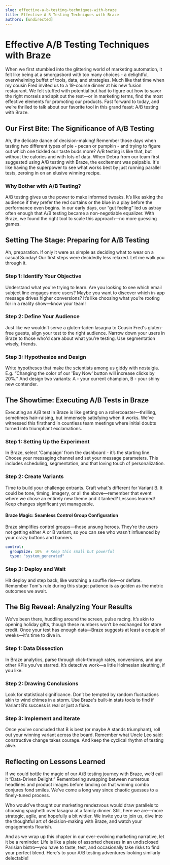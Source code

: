 ```yaml
---
slug: effective-a-b-testing-techniques-with-braze
title: Effective A B Testing Techniques with Braze
authors: [undirected]
---
```



# Effective A/B Testing Techniques with Braze

When we first stumbled into the glittering world of marketing automation, it felt like being at a smorgasbord with too many choices - a delightful, overwhelming buffet of tools, data, and strategies. Much like that time when my cousin Fred invited us to a 19-course dinner at his new fusion restaurant. We felt stuffed with potential but had to figure out how to savor the right morsels and spit out the rest—or in marketing terms, find the most effective elements for promoting our products. Fast forward to today, and we’re thrilled to talk about our favorite tool in this grand feast: A/B testing with Braze.

## Our First Bite: The Significance of A/B Testing

Ah, the delicate dance of decision-making! Remember those days when tasting two different types of pie - pecan or pumpkin - and trying to figure out which one tickled our taste buds more? A/B testing is like that, but without the calories and with lots of data. When Debra from our team first suggested using A/B testing with Braze, the excitement was palpable. It's like having the superpower to see what works best by just running parallel tests, zeroing in on an elusive winning recipe.

### Why Bother with A/B Testing?

A/B testing gives us the power to make informed tweaks. It’s like asking the audience if they prefer the red curtains or the blue in a play before the performance even begins. In our early days, our “gut feeling” led us astray often enough that A/B testing became a non-negotiable equalizer. With Braze, we found the right tool to scale this approach—no more guessing games.

## Setting The Stage: Preparing for A/B Testing

Ah, preparation. If only it were as simple as deciding what to wear on a casual Sunday! Our first steps were decidedly less relaxed. Let me walk you through it.

### Step 1: Identify Your Objective

Understand what you're trying to learn. Are you looking to see which email subject line engages more users? Maybe you want to discover which in-app message drives higher conversions? It’s like choosing what you’re rooting for in a reality show—know your team!

### Step 2: Define Your Audience

Just like we wouldn’t serve a gluten-laden lasagna to Cousin Fred's gluten-free guests, align your test to the right audience. Narrow down your users in Braze to those who'd care about what you’re testing. Use segmentation wisely, friends.

### Step 3: Hypothesize and Design

Write hypotheses that make the scientists among us giddy with nostalgia. E.g. “Changing the color of our 'Buy Now' button will increase clicks by 20%.” And design two variants: A - your current champion, B - your shiny new contender.

## The Showtime: Executing A/B Tests in Braze

Executing an A/B test in Braze is like getting on a rollercoaster—thrilling, sometimes hair-raising, but immensely satisfying when it works. We’ve witnessed this firsthand in countless team meetings where initial doubts turned into triumphant exclamations.

### Step 1: Setting Up the Experiment

In Braze, select 'Campaign' from the dashboard - it’s the starting line. Choose your messaging channel and set your message parameters. This includes scheduling, segmentation, and that loving touch of personalization.

### Step 2: Create Variants

Time to build your challenge entrants. Craft what's different for Variant B. It could be tone, timing, imagery, or all the above—remember that event where we chose an entirely new theme and it tanked? Lessons learned! Keep changes significant yet manageable.

#### Braze Magic: Seamless Control Group Configuration

Braze simplifies control groups—those unsung heroes. They’re the users not getting either A or B variant, so you can see who wasn't influenced by your crazy buttons and banners.

```yaml
control:
  groupSize: 10%  # Keep this small but powerful
  type: "system_generated"
```

### Step 3: Deploy and Wait

Hit deploy and step back, like watching a souffle rise—or deflate. Remember Tom's rule during this stage: patience is as golden as the metric outcomes we await.

## The Big Reveal: Analyzing Your Results

We’ve been there, huddling around the screen, pulse racing. It’s akin to opening holiday gifts, though these numbers won’t be exchanged for store credit. Once your test has enough data—Braze suggests at least a couple of weeks—it's time to dive in.

### Step 1: Data Dissection

In Braze analytics, parse through click-through rates, conversions, and any other KPIs you’ve starred. It’s detective work—a little Holmesian sleuthing, if you like.

### Step 2: Drawing Conclusions

Look for statistical significance. Don’t be tempted by random fluctuations akin to wind chimes in a storm. Use Braze's built-in stats tools to find if Variant B’s success is real or just a fluke.

### Step 3: Implement and Iterate

Once you've concluded that B is best (or maybe A stands triumphant), roll out your winning variant across the board. Remember what Uncle Leo said: constructive change takes courage. And keep the cyclical rhythm of testing alive.

## Reflecting on Lessons Learned

If we could bottle the magic of our A/B testing journey with Braze, we’d call it “Data-Driven Delight.” Remembering swapping between numerous headlines and product images before landing on that winning combo conjures fond smiles. We’ve come a long way since chaotic guesses to a finely-tuned process.

Who would’ve thought our marketing rendezvous would draw parallels to choosing spaghetti over lasagna at a family dinner. Still, here we are—more strategic, agile, and hopefully a bit wittier. We invite you to join us, dive into the thoughtful art of decision-making with Braze, and watch your engagements flourish.

And as we wrap up this chapter in our ever-evolving marketing narrative, let it be a reminder: Life is like a plate of assorted cheeses in an undisclosed Parisian bistro—you have to taste, test, and occasionally take risks to find your perfect blend. Here's to your A/B testing adventures looking similarly delectable!